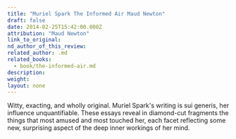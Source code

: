 ```yaml
---
title: "Muriel Spark The Informed Air Maud Newton"
draft: false
date: 2014-02-25T15:42:00.000Z
attribution: "Maud Newton"
link_to_original:
nd_author_of_this_review:
related_author: .md
related_books:
  - book/the-informed-air.md
description:
weight:
layout: none
---
```

Witty, exacting, and wholly original. Muriel Spark's writing is sui generis, her influence unquantifiable. These essays reveal in diamond-cut fragments the things that most amused and most touched her, each facet reflecting some new, surprising aspect of the deep inner workings of her mind.

